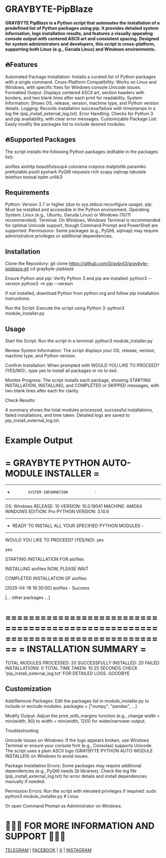 # GRAYBYTE-PipBlaze


**GRAYBYTE PipBlaze is a Python script that automates the installation of a predefined list of Python packages using pip. It provides detailed system information, logs installation results, and features a visually appealing console output with centered ASCII art and consistent spacing. Designed for system administrators and developers, this script is cross-platform, supporting both Linux (e.g., Garuda Linux) and Windows environments.**


## 🔥Features

Automated Package Installation: Installs a curated list of Python packages with a single command.
Cross-Platform Compatibility: Works on Linux and Windows, with specific fixes for Windows console Unicode issues.
Formatted Output: Displays centered ASCII art, section headers with borders, and two blank lines after each print for readability.
System Information: Shows OS, release, version, machine type, and Python version details.
Logging: Records installation success/failure with timestamps in a log file (pip_install_external_log.txt).
Error Handling: Checks for Python 3 and pip availability, with clear error messages.
Customizable Package List: Easily modify the packages list to include desired modules.



## 🔥Supported Packages
The script installs the following Python packages (editable in the packages list):

aiofiles
aiohttp
beautifulsoup4
colorama
crayons
matplotlib
paramiko
prettytable
psutil
pyshark
PyQt6
requests
rich
scapy
sqlmap
tabulate
telethon
textual
tqdm
urllib3

## Requirements

Python: Version 3.7 or higher (due to sys.stdout.reconfigure usage).
pip: Must be installed and accessible in the Python environment.
Operating System: Linux (e.g., Ubuntu, Garuda Linux) or Windows (10/11 recommended).
Terminal: On Windows, Windows Terminal is recommended for optimal Unicode support, though Command Prompt and PowerShell are supported.
Permissions: Some packages (e.g., PyQt6, sqlmap) may require administrative privileges or additional dependencies.

## Installation

Clone the Repository:
git clone https://github.com/Graybyt3/graybyte-pipblaze.git
cd graybyte-pipblaze


Ensure Python and pip: Verify Python 3 and pip are installed:
python3 --version
python3 -m pip --version

If not installed, download Python from python.org and follow pip installation instructions.

Run the Script: Execute the script using Python 3:
python3 module_installer.py



## Usage

Start the Script: Run the script in a terminal:
python3 module_installer.py


Review System Information: The script displays your OS, release, version, machine type, and Python version.

Confirm Installation: When prompted with WOULD YOU LIKE TO PROCEED? (YES/NO):, type yes to install all packages or no to exit.

Monitor Progress: The script installs each package, showing STARTING INSTALLATION, INSTALLING, and COMPLETED or SKIPPED messages, with two blank lines after each for clarity.

Check Results:

A summary shows the total modules processed, successful installations, failed installations, and time taken.
Detailed logs are saved to pip_install_external_log.txt.



Example Output
================================================================================
=             GRAYBYTE PYTHON AUTO-MODULE INSTALLER             =
================================================================================


----------------------------------------
-            SYSTEM INFORMATION            -
----------------------------------------
  OS: Windows
  RELEASE: 10
  VERSION: 10.0.19041
  MACHINE: AMD64
  WINDOWS EDITION: Pro
  PYTHON VERSION: 3.10.6


----------------------------------------
- READY TO INSTALL ALL YOUR SPECIFIED PYTHON MODULES -
----------------------------------------
WOULD YOU LIKE TO PROCEED? (YES/NO): yes

yes


STARTING INSTALLATION FOR aiofiles


INSTALLING aiofiles NOW, PLEASE WAIT


COMPLETED INSTALLATION OF aiofiles


[2025-04-18 18:30:00] aiofiles - Success


[... other packages ...]

================================================================================
=            INSTALLATION SUMMARY            =
================================================================================
  TOTAL MODULES PROCESSED: 20
  SUCCESSFULLY INSTALLED: 20
  FAILED INSTALLATIONS: 0
  TOTAL TIME TAKEN: 10.25 SECONDS
CHECK 'pip_install_external_log.txt' FOR DETAILED LOGS. GOODBYE



## Customization

Add/Remove Packages: Edit the packages list in module_installer.py to include or exclude modules.
packages = ["numpy", "pandas", ...]


Modify Output: Adjust the print_with_margins function (e.g., change width = min(width, 80) to width = min(width, 120)) for wider/narrower output.


Troubleshooting

Unicode Issues on Windows: If the logo appears broken, use Windows Terminal or ensure your console font (e.g., Consolas) supports Unicode. The script uses a plain ASCII logo (GRAYBYTE PYTHON AUTO-MODULE INSTALLER) on Windows to avoid issues.

Package Installation Errors: Some packages may require additional dependencies (e.g., PyQt6 needs Qt libraries). Check the log file (pip_install_external_log.txt) for error details and install dependencies manually if needed.

Permission Errors: Run the script with elevated privileges if required:
sudo python3 module_installer.py  # Linux

Or open Command Prompt as Administrator on Windows.


# 👨🏻‍💻 FOR MORE INFORMATION AND SUPPORT 👨🏻‍💻

[TELEGRAM](https://t.me/rex_cc) | 
[FACEBOOK](https://www.facebook.com/graybyt3) | 
[X](https://x.com/gray_byte) | 
[INSTAGRAM](https://www.instagram.com/gray_byte)
